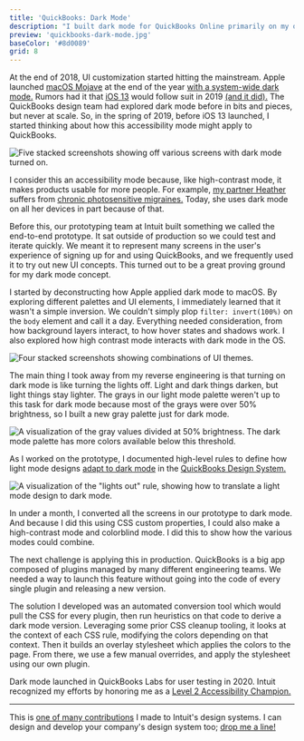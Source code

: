 ```yaml
---
title: 'QuickBooks: Dark Mode'
description: "I built dark mode for QuickBooks Online primarily on my own. Here's how I did it."
preview: 'quickbooks-dark-mode.jpg'
baseColor: '#8d0089'
grid: 8
---
```


At the end of 2018, UI customization started hitting the mainstream. Apple launched [macOS Mojave](https://en.wikipedia.org/wiki/MacOS_Mojave) at the end of the year [with a system-wide dark mode.](https://www.macrumors.com/roundup/macos-10-14/#dark_mode) Rumors had it that [iOS 13](https://en.wikipedia.org/wiki/IOS_13) would follow suit in 2019 [(and it did).](https://www.macrumors.com/roundup/ios-13/#dark_mode) The QuickBooks design team had explored dark mode before in bits and pieces, but never at scale. So, in the spring of 2019, before iOS 13 launched, I started thinking about how this accessibility mode might apply to QuickBooks.

![Five stacked screenshots showing off various screens with dark mode turned on.](projects/quickbooks-dark-mode/collage.png "5424x3489")

I consider this an accessibility mode because, like high-contrast mode, it makes products usable for more people. For example, [my partner Heather](https://heatherromero.com) suffers from [chronic photosensitive migraines.](https://en.wikipedia.org/wiki/Photophobia) Today, she uses dark mode on all her devices in part because of that.

Before this, our prototyping team at Intuit built something we called the end-to-end prototype. It sat outside of production so we could test and iterate quickly. We meant it to represent many screens in the user's experience of signing up for and using QuickBooks, and we frequently used it to try out new UI concepts. This turned out to be a great proving ground for my dark mode concept.

<Player uses="projects/quickbooks-dark-mode/e2e" width="2048" height="1536" />

I started by deconstructing how Apple applied dark mode to macOS. By exploring different palettes and UI elements, I immediately learned that it wasn't a simple inversion. We couldn't simply plop `filter: invert(100%)` on the `body` element and call it a day. Everything needed consideration, from how background layers interact, to how hover states and shadows work. I also explored how high contrast mode interacts with dark mode in the OS.

![Four stacked screenshots showing combinations of UI themes.](projects/quickbooks-dark-mode/macos-explorations.png "4600x2624xno-rounding")

The main thing I took away from my reverse engineering is that turning on dark mode is like turning the lights off. Light and dark things darken, but light things stay lighter. The grays in our light mode palette weren't up to this task for dark mode because most of the grays were over 50% brightness, so I built a new gray palette just for dark mode.

![A visualization of the gray values divided at 50% brightness. The dark mode palette has more colors available below this threshold.](projects/quickbooks-dark-mode/gray-palette.png "3000x2250")

As I worked on the prototype, I documented high-level rules to define how light mode designs [adapt to dark mode](https://designsystem.quickbooks.com/bolt/dark-mode/) in the [QuickBooks Design System.](https://designsystem.quickbooks.com/)

![A visualization of the "lights out" rule, showing how to translate a light mode design to dark mode.](projects/quickbooks-dark-mode/adaptation.png "3000x2250")

In under a month, I converted all the screens in our prototype to dark mode. And because I did this using CSS custom properties, I could also make a high-contrast mode and colorblind mode. I did this to show how the various modes could combine.

<Player uses="projects/quickbooks-dark-mode/sizzle" width="1920" height="1080" />

The next challenge is applying this in production. QuickBooks is a big app composed of plugins managed by many different engineering teams. We needed a way to launch this feature without going into the code of every single plugin and releasing a new version.

The solution I developed was an automated conversion tool which would pull the CSS for every plugin, then run heuristics on that code to derive a dark mode version. Leveraging some prior CSS cleanup tooling, it looks at the context of each CSS rule, modifying the colors depending on that context. Then it builds an overlay stylesheet which applies the colors to the page. From there, we use a few manual overrides, and apply the stylesheet using our own plugin.

Dark mode launched in QuickBooks Labs for user testing in 2020. Intuit recognized my efforts by honoring me as a [Level 2 Accessibility Champion.](https://www.last-child.com/intuits-accessibility-champion-program/#:~:text=Level%202%20Champion%20%E2%80%93%20Training%20and%20Exploring)

---

This is [one of many contributions](/projects/design-systems) I made to Intuit's design systems. I can design and develop your company's design system too; [drop me a line!](mailto "Dark mode looks awesome!")

